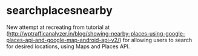 # searchplacesnearby

New attempt at recreating from tutorial at (http://wptrafficanalyzer.in/blog/showing-nearby-places-using-google-places-api-and-google-map-android-api-v2/)
for allowing users to search for desired locations, using Maps and Places API.
